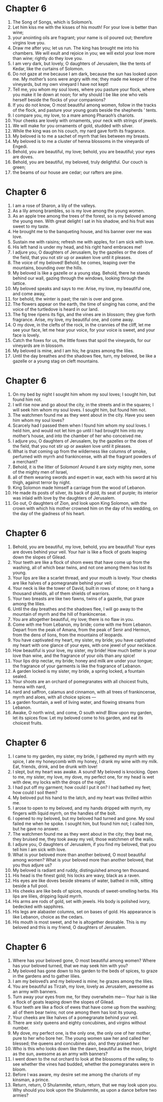 # Chapter 6

1. The Song of Songs, which is Solomon’s.
2. Let him kiss me with the kisses of his mouth! For your love is better than wine;
3. your anointing oils are fragrant; your name is oil poured out; therefore virgins love you.
4. Draw me after you; let us run. The king has brought me into his chambers. We will exult and rejoice in you; we will extol your love more than wine; rightly do they love you.
5. I am very dark, but lovely, O daughters of Jerusalem, like the tents of Kedar, like the curtains of Solomon.
6. Do not gaze at me because I am dark, because the sun has looked upon me. My mother’s sons were angry with me; they made me keeper of the vineyards, but my own vineyard I have not kept!
7. Tell me, you whom my soul loves, where you pasture your flock, where you make it lie down at noon; for why should I be like one who veils herself beside the flocks of your companions?
8. If you do not know, O most beautiful among women, follow in the tracks of the flock, and pasture your young goats beside the shepherds ’ tents.
9. I compare you, my love, to a mare among Pharaoh’s chariots.
10. Your cheeks are lovely with ornaments, your neck with strings of jewels.
11. We will make for you ornaments of gold, studded with silver.
12. While the king was on his couch, my nard gave forth its fragrance.
13. My beloved is to me a sachet of myrrh that lies between my breasts.
14. My beloved is to me a cluster of henna blossoms in the vineyards of Engedi.
15. Behold, you are beautiful, my love; behold, you are beautiful; your eyes are doves.
16. Behold, you are beautiful, my beloved, truly delightful. Our couch is green;
17. the beams of our house are cedar; our rafters are pine.

# Chapter 6

1. I am a rose of Sharon, a lily of the valleys.
2. As a lily among brambles, so is my love among the young women.
3. As an apple tree among the trees of the forest, so is my beloved among the young men. With great delight I sat in his shadow, and his fruit was sweet to my taste.
4. He brought me to the banqueting house, and his banner over me was love.
5. Sustain me with raisins; refresh me with apples, for I am sick with love.
6. His left hand is under my head, and his right hand embraces me!
7. I adjure you, O daughters of Jerusalem, by the gazelles or the does of the field, that you not stir up or awaken love until it pleases.
8. The voice of my beloved! Behold, he comes, leaping over the mountains, bounding over the hills.
9. My beloved is like a gazelle or a young stag. Behold, there he stands behind our wall, gazing through the windows, looking through the lattice.
10. My beloved speaks and says to me: Arise, my love, my beautiful one, and come away,
11. for behold, the winter is past; the rain is over and gone.
12. The flowers appear on the earth, the time of singing has come, and the voice of the turtledove is heard in our land.
13. The fig tree ripens its figs, and the vines are in blossom; they give forth fragrance. Arise, my love, my beautiful one, and come away.
14. O my dove, in the clefts of the rock, in the crannies of the cliff, let me see your face, let me hear your voice, for your voice is sweet, and your face is lovely.
15. Catch the foxes for us, the little foxes that spoil the vineyards, for our vineyards are in blossom.
16. My beloved is mine, and I am his; he grazes among the lilies.
17. Until the day breathes and the shadows flee, turn, my beloved, be like a gazelle or a young stag on cleft mountains.

# Chapter 6

1. On my bed by night I sought him whom my soul loves; I sought him, but found him not.
2. I will rise now and go about the city, in the streets and in the squares; I will seek him whom my soul loves. I sought him, but found him not.
3. The watchmen found me as they went about in the city. Have you seen him whom my soul loves?
4. Scarcely had I passed them when I found him whom my soul loves. I held him, and would not let him go until I had brought him into my mother’s house, and into the chamber of her who conceived me.
5. I adjure you, O daughters of Jerusalem, by the gazelles or the does of the field, that you not stir up or awaken love until it pleases.
6. What is that coming up from the wilderness like columns of smoke, perfumed with myrrh and frankincense, with all the fragrant powders of a merchant?
7. Behold, it is the litter of Solomon! Around it are sixty mighty men, some of the mighty men of Israel,
8. all of them wearing swords and expert in war, each with his sword at his thigh, against terror by night.
9. King Solomon made himself a carriage from the wood of Lebanon.
10. He made its posts of silver, its back of gold, its seat of purple; its interior was inlaid with love by the daughters of Jerusalem.
11. Go out, O daughters of Zion, and look upon King Solomon, with the crown with which his mother crowned him on the day of his wedding, on the day of the gladness of his heart.

# Chapter 6

1. Behold, you are beautiful, my love, behold, you are beautiful! Your eyes are doves behind your veil. Your hair is like a flock of goats leaping down the slopes of Gilead.
2. Your teeth are like a flock of shorn ewes that have come up from the washing, all of which bear twins, and not one among them has lost its young.
3. Your lips are like a scarlet thread, and your mouth is lovely. Your cheeks are like halves of a pomegranate behind your veil.
4. Your neck is like the tower of David, built in rows of stone; on it hang a thousand shields, all of them shields of warriors.
5. Your two breasts are like two fawns, twins of a gazelle, that graze among the lilies.
6. Until the day breathes and the shadows flee, I will go away to the mountain of myrrh and the hill of frankincense.
7. You are altogether beautiful, my love; there is no flaw in you.
8. Come with me from Lebanon, my bride; come with me from Lebanon. Depart from the peak of Amana, from the peak of Senir and Hermon, from the dens of lions, from the mountains of leopards.
9. You have captivated my heart, my sister, my bride; you have captivated my heart with one glance of your eyes, with one jewel of your necklace.
10. How beautiful is your love, my sister, my bride! How much better is your love than wine, and the fragrance of your oils than any spice!
11. Your lips drip nectar, my bride; honey and milk are under your tongue; the fragrance of your garments is like the fragrance of Lebanon.
12. A garden locked is my sister, my bride, a spring locked, a fountain sealed.
13. Your shoots are an orchard of pomegranates with all choicest fruits, henna with nard,
14. nard and saffron, calamus and cinnamon, with all trees of frankincense, myrrh and aloes, with all choice spices —
15. a garden fountain, a well of living water, and flowing streams from Lebanon.
16. Awake, O north wind, and come, O south wind! Blow upon my garden, let its spices flow. Let my beloved come to his garden, and eat its choicest fruits.

# Chapter 6

1. I came to my garden, my sister, my bride, I gathered my myrrh with my spice, I ate my honeycomb with my honey, I drank my wine with my milk. Eat, friends, drink, and be drunk with love!
2. I slept, but my heart was awake. A sound! My beloved is knocking. Open to me, my sister, my love, my dove, my perfect one, for my head is wet with dew, my locks with the drops of the night.
3. I had put off my garment; how could I put it on? I had bathed my feet; how could I soil them?
4. My beloved put his hand to the latch, and my heart was thrilled within me.
5. I arose to open to my beloved, and my hands dripped with myrrh, my fingers with liquid myrrh, on the handles of the bolt.
6. I opened to my beloved, but my beloved had turned and gone. My soul failed me when he spoke. I sought him, but found him not; I called him, but he gave no answer.
7. The watchmen found me as they went about in the city; they beat me, they bruised me, they took away my veil, those watchmen of the walls.
8. I adjure you, O daughters of Jerusalem, if you find my beloved, that you tell him I am sick with love.
9. What is your beloved more than another beloved, O most beautiful among women? What is your beloved more than another beloved, that you thus adjure us?
10. My beloved is radiant and ruddy, distinguished among ten thousand.
11. His head is the finest gold; his locks are wavy, black as a raven.
12. His eyes are like doves beside streams of water, bathed in milk, sitting beside a full pool.
13. His cheeks are like beds of spices, mounds of sweet-smelling herbs. His lips are lilies, dripping liquid myrrh.
14. His arms are rods of gold, set with jewels. His body is polished ivory, bedecked with sapphires.
15. His legs are alabaster columns, set on bases of gold. His appearance is like Lebanon, choice as the cedars.
16. His mouth is most sweet, and he is altogether desirable. This is my beloved and this is my friend, O daughters of Jerusalem.

# Chapter 6

1. Where has your beloved gone, O most beautiful among women? Where has your beloved turned, that we may seek him with you?
2. My beloved has gone down to his garden to the beds of spices, to graze in the gardens and to gather lilies.
3. I am my beloved’s and my beloved is mine; he grazes among the lilies.
4. You are beautiful as Tirzah, my love, lovely as Jerusalem, awesome as an army with banners.
5. Turn away your eyes from me, for they overwhelm me— Your hair is like a flock of goats leaping down the slopes of Gilead.
6. Your teeth are like a flock of ewes that have come up from the washing; all of them bear twins; not one among them has lost its young.
7. Your cheeks are like halves of a pomegranate behind your veil.
8. There are sixty queens and eighty concubines, and virgins without number.
9. My dove, my perfect one, is the only one, the only one of her mother, pure to her who bore her. The young women saw her and called her blessed; the queens and concubines also, and they praised her.
10. Who is this who looks down like the dawn, beautiful as the moon, bright as the sun, awesome as an army with banners?
11. I went down to the nut orchard to look at the blossoms of the valley, to see whether the vines had budded, whether the pomegranates were in bloom.
12. Before I was aware, my desire set me among the chariots of my kinsman, a prince.
13. Return, return, O Shulammite, return, return, that we may look upon you. Why should you look upon the Shulammite, as upon a dance before two armies?


